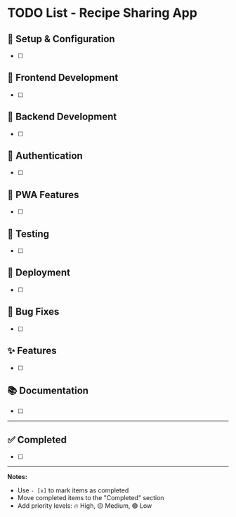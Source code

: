 # TODO List - Recipe Sharing App

## 🚀 Setup & Configuration
- [ ] 

## 🎨 Frontend Development
- [ ] 

## 🔧 Backend Development
- [ ] 

## 🔐 Authentication
- [ ] 

## 📱 PWA Features
- [ ] 

## 🧪 Testing
- [ ] 

## 🚀 Deployment
- [ ] 

## 🐛 Bug Fixes
- [ ] 

## ✨ Features
- [ ] 

## 📚 Documentation
- [ ] 

---

## ✅ Completed
- [ ] 

---

**Notes:**
- Use `- [x]` to mark items as completed
- Move completed items to the "Completed" section
- Add priority levels: 🔥 High, 🟡 Medium, 🟢 Low